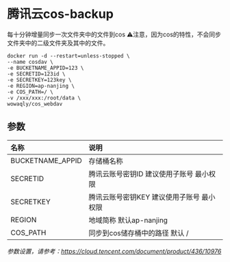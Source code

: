 # 腾讯云cos-backup
每十分钟增量同步一次文件夹中的文件到cos
⚠️注意，因为cos的特性，不会同步文件夹中的二级文件夹及其中的文件。

``` shell
docker run -d --restart=unless-stopped \
--name cosdav \
-e BUCKETNAME_APPID=123 \
-e SECRETID=123id \
-e SECRETKEY=123key \
-e REGION=ap-nanjing \
-e COS_PATH=/ \
-v /xxx/xxx:/root/data \
wowaqly/cos_webdav
```
## 参数
|名称               |说明                                                   |
|:-                 |:-                                                     |
|BUCKETNAME_APPID |存储桶名称|
|SECRETID | 腾讯云账号密钥ID 建议使用子账号 最小权限|
|SECRETKEY | 腾讯云账号密钥KEY 建议使用子账号 最小权限|
|REGION |地域简称 默认ap-nanjing|
|COS_PATH|同步到cos储存桶中的路径 默认 /|

*参数设置，请参考：<https://cloud.tencent.com/document/product/436/10976>*

